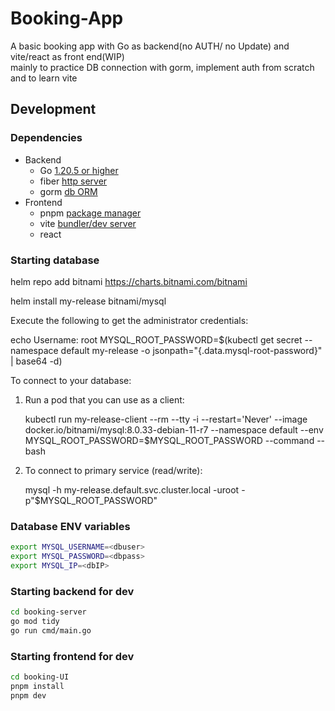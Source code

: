 # Booking-App
A basic booking app with Go as backend(no AUTH/ no Update) and vite/react as front end(WIP)  
mainly to practice DB connection with gorm, implement auth from scratch and to learn vite

## Development 

### Dependencies 
* Backend  
    * Go [1.20.5 or higher](https://go.dev/doc/)
    * fiber [http server](https://gofiber.io/)
    * gorm [db ORM](https://gorm.io/)  
* Frontend  
    * pnpm [package manager](https://pnpm.io/)
    * vite [bundler/dev server](https://vitejs.dev/guide/why.html)
    * react
### Starting database
helm repo add bitnami https://charts.bitnami.com/bitnami 

helm install my-release bitnami/mysql    

Execute the following to get the administrator credentials:
 
  echo Username: root
  MYSQL_ROOT_PASSWORD=$(kubectl get secret --namespace default my-release -o jsonpath="{.data.mysql-root-password}" | base64 -d)

To connect to your database:

  1. Run a pod that you can use as a client:

      kubectl run my-release-client --rm --tty -i --restart='Never' --image  docker.io/bitnami/mysql:8.0.33-debian-11-r7 --namespace default --env MYSQL_ROOT_PASSWORD=$MYSQL_ROOT_PASSWORD --command -- bash

  2. To connect to primary service (read/write):

      mysql -h my-release.default.svc.cluster.local -uroot -p"$MYSQL_ROOT_PASSWORD"
### Database ENV variables 
```bash
export MYSQL_USERNAME=<dbuser>
export MYSQL_PASSWORD=<dbpass>
export MYSQL_IP=<dbIP>
```

### Starting backend for dev
```bash
cd booking-server
go mod tidy
go run cmd/main.go
```
### Starting frontend for dev
```bash
cd booking-UI
pnpm install
pnpm dev
```
